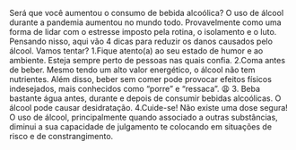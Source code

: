Será que você aumentou o consumo de bebida alcoólica?
O uso de álcool durante a pandemia aumentou no mundo todo. Provavelmente como uma forma de lidar com o estresse imposto pela rotina, o isolamento e o luto.
Pensando nisso, aqui vão 4 dicas para reduzir os danos causados pelo álcool. Vamos tentar?
1.Fique atento(a) ao seu estado de humor e ao ambiente.
Esteja sempre perto de pessoas nas quais confia.
2.Coma antes de beber.
Mesmo tendo um alto valor energético, o álcool não tem nutrientes. Além disso, beber sem comer pode provocar efeitos físicos indesejados, mais conhecidos como “porre” e “ressaca”. 😩
3. Beba bastante água antes, durante e depois de consumir bebidas alcoólicas.
O álcool pode causar desidratação.
4.Cuide-se! Não existe uma dose segura!
O uso de álcool, principalmente quando associado a outras substâncias, diminui a sua capacidade de julgamento te colocando em situações de risco e de constrangimento.
